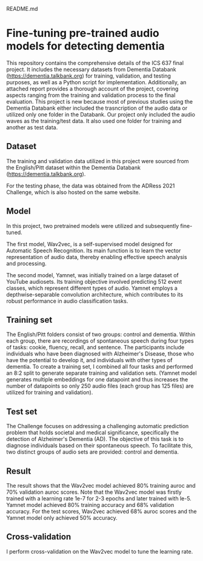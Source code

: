 README.md

# Fine-tuning pre-trained audio models for detecting dementia 
This repository contains the comprehensive details of the ICS 637 final project. It includes the necessary datasets from Dementia Databank (https://dementia.talkbank.org) for training, validation, and testing purposes, as well as a Python script for implementation. Additionally, an attached report provides a thorough account of the project, covering aspects ranging from the training and validation process to the final evaluation. This project is new because most of previous studies using the Dementia Databank either included the trasncription of the audio data or utilized only one folder in the Databank. Our project only included the audio waves as the training/test data. It also used one folder for training and another as test data.

## Dataset
The training and validation data utilized in this project were sourced from the English/Pitt dataset within the Dementia Databank (https://dementia.talkbank.org).  

For the testing phase, the data was obtained from the ADRess 2021 Challenge, which is also hosted on the same website.

## Model
In this project, two pretrained models were utilized and subsequently fine-tuned.

The first model, Wav2vec, is a self-supervised model designed for Automatic Speech Recognition. Its main function is to learn the vector representation of audio data, thereby enabling effective speech analysis and processing.

The second model, Yamnet, was initially trained on a large dataset of YouTube audiosets. Its training objective involved predicting 512 event classes, which represent different types of audio. Yamnet employs a depthwise-separable convolution architecture, which contributes to its robust performance in audio classification tasks.

## Training set
The English/Pitt folders consist of two groups: control and dementia. Within each group, there are recordings of spontaneous speech during four types of tasks: cookie, fluency, recall, and sentence. The participants include individuals who have been diagnosed with Alzheimer's Disease, those who have the potential to develop it, and individuals with other types of dementia. To create a training set, I combined all four tasks and performed an 8:2 split to generate separate training and validation sets. (Yamnet model generates multiple embeddings for one datapoint and thus increases the number of datapoints so only 250 audio files (each group has 125 files) are utilized for training and validation).

## Test set
The Challenge focuses on addressing a challenging automatic prediction problem that holds societal and medical significance, specifically the detection of Alzheimer's Dementia (AD). The objective of this task is to diagnose individuals based on their spontaneous speech. To facilitate this, two distinct groups of audio sets are provided: control and dementia.

## Result
The result shows that the Wav2vec model achieved 80% training auroc and 70% validation auroc scores. Note that the Wav2vec model was firstly trained with a learning rate 1e-7 for 2-3 epochs and later trained with le-5. Yamnet model achieved 80% training accuracy and 68% validation accuracy. For the test scores, Wav2vec achieved 68% auroc scores and the Yamnet model only achieved 50% accuracy. 

## Cross-validation
I perform cross-validation on the Wav2vec model to tune the learning rate.  
